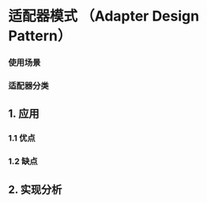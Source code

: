# 适配器模式 （Adapter Design Pattern）


### 使用场景



### 适配器分类


## 1. 应用

### 1.1 优点

### 1.2 缺点

## 2. 实现分析
